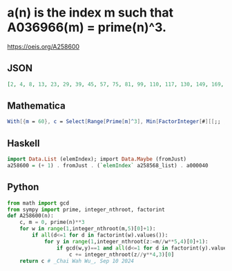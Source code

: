 # a\(n\) is the index m such that A036966\(m\) \= prime\(n\)^3\.
https://oeis.org/A258600
## JSON
```JSON
[2, 4, 8, 13, 23, 29, 39, 45, 57, 75, 81, 99, 110, 117, 130, 149, 169, 176, 197, 209, 212, 236, 250, 270, 295, 309, 317, 328, 337, 354, 399, 414, 436, 445, 477, 483, 506, 529, 541, 563, 585, 591, 631, 635, 654, 657, 697, 747, 758, 765, 781, 803, 809, 845, 864]
```
## Mathematica
```Mathematica
With[{m = 60}, c = Select[Range[Prime[m]^3], Min[FactorInteger[#][[;; , 2]]] > 2 &]; 1 + Flatten[FirstPosition[c, #] & /@ (Prime[Range[m]]^3)]] (* _Amiram Eldar_, Feb 07 2023 *)
```
## Haskell
```Haskell
import Data.List (elemIndex); import Data.Maybe (fromJust)
a258600 = (+ 1) . fromJust . (`elemIndex` a258568_list) . a000040
```
## Python
```Python
from math import gcd
from sympy import prime, integer_nthroot, factorint
def A258600(n):
    c, m = 0, prime(n)**3
    for w in range(1,integer_nthroot(m,5)[0]+1):
        if all(d<=1 for d in factorint(w).values()):
            for y in range(1,integer_nthroot(z:=m//w**5,4)[0]+1):
                if gcd(w,y)==1 and all(d<=1 for d in factorint(y).values()):
                    c += integer_nthroot(z//y**4,3)[0]
    return c # _Chai Wah Wu_, Sep 10 2024
```
